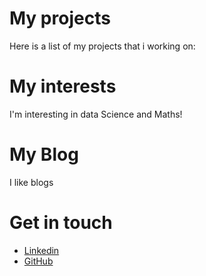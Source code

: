 # My projects
Here is a list of my projects that i working on:
# My interests
I'm interesting in data Science and Maths!
# My Blog
I like blogs
# Get in touch
<ul>
<li> <a href="https://www.linkedin.com/in/miguel-m-073213117/">Linkedin</a></li>
<li> <a href="https://github.com/MiguelMolina16">GitHub</a></li>